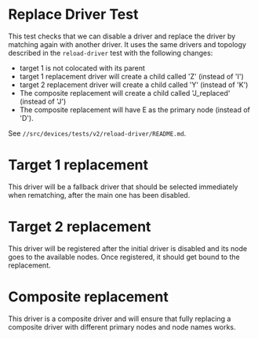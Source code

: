 # Replace Driver Test

This test checks that we can disable a driver and replace the driver by matching again with another
driver. It uses the same drivers and topology described in the `reload-driver` test with the
following changes:
- target 1 is not colocated with its parent
- target 1 replacement driver will create a child called 'Z' (instead of 'I')
- target 2 replacement driver will create a child called 'Y' (instead of 'K')
- The composite replacement will create a child called 'J_replaced' (instead of 'J')
- The composite replacement will have E as the primary node (instead of 'D').

See `//src/devices/tests/v2/reload-driver/README.md`.


# Target 1 replacement

This driver will be a fallback driver that should be selected immediately when rematching, after
the main one has been disabled.

# Target 2 replacement

This driver will be registered after the initial driver is disabled and its node goes to the
available nodes. Once registered, it should get bound to the replacement.

# Composite replacement

This driver is a composite driver and will ensure that fully replacing a composite driver with
different primary nodes and node names works.